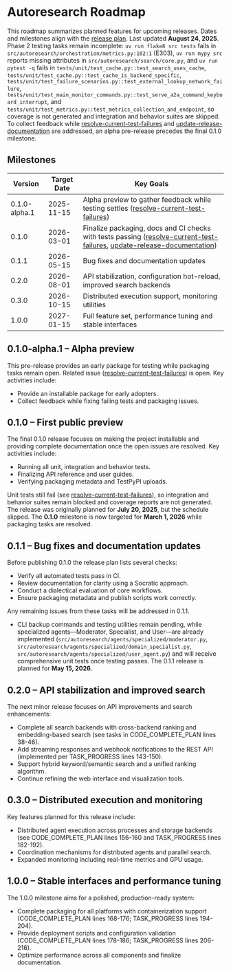 # Autoresearch Roadmap

This roadmap summarizes planned features for upcoming releases. Dates and milestones align with the [release plan](docs/release_plan.md).
Last updated **August 24, 2025**.
Phase 2 testing tasks remain incomplete: `uv run flake8 src tests` fails in
`src/autoresearch/orchestration/metrics.py:102:1` (E303), `uv run mypy src`
reports missing attributes in `src/autoresearch/search/core.py`, and `uv run
pytest -q` fails in
`tests/unit/test_cache.py::test_search_uses_cache`,
`tests/unit/test_cache.py::test_cache_is_backend_specific`,
`tests/unit/test_failure_scenarios.py::test_external_lookup_network_failure`,
`tests/unit/test_main_monitor_commands.py::test_serve_a2a_command_keyboard_interrupt`,
and `tests/unit/test_metrics.py::test_metrics_collection_and_endpoint`, so
coverage is not generated and integration and behavior suites are skipped.
To collect feedback while
[resolve-current-test-failures](issues/resolve-current-test-failures.md) and
[update-release-documentation](issues/update-release-documentation.md) are
addressed, an alpha pre-release precedes the final 0.1.0 milestone.
## Milestones

| Version | Target Date | Key Goals |
| ------- | ----------- | --------- |
| 0.1.0-alpha.1 | 2025-11-15 | Alpha preview to gather feedback while testing settles ([resolve-current-test-failures](issues/resolve-current-test-failures.md)) |
| 0.1.0 | 2026-03-01 | Finalize packaging, docs and CI checks with tests passing ([resolve-current-test-failures](issues/resolve-current-test-failures.md), [update-release-documentation](issues/update-release-documentation.md)) |
| 0.1.1 | 2026-05-15 | Bug fixes and documentation updates |
| 0.2.0 | 2026-08-01 | API stabilization, configuration hot-reload, improved search backends |
| 0.3.0 | 2026-10-15 | Distributed execution support, monitoring utilities |
| 1.0.0 | 2027-01-15 | Full feature set, performance tuning and stable interfaces |

## 0.1.0-alpha.1 – Alpha preview

This pre-release provides an early package for testing while packaging tasks
remain open. Related issue
([resolve-current-test-failures](issues/resolve-current-test-failures.md)) is
open. Key activities include:

- Provide an installable package for early adopters.
- Collect feedback while fixing failing tests and packaging issues.

## 0.1.0 – First public preview

The final 0.1.0 release focuses on making the project installable and
providing complete documentation once the open issues are resolved. Key
activities include:

- Running all unit, integration and behavior tests.
- Finalizing API reference and user guides.
- Verifying packaging metadata and TestPyPI uploads.

Unit tests still fail (see
[resolve-current-test-failures](issues/resolve-current-test-failures.md)),
so integration and behavior suites remain blocked and coverage reports are
not generated. The release was originally planned for **July 20, 2025**, but
the schedule slipped. The **0.1.0** milestone is now targeted for **March 1,
2026** while packaging tasks are resolved.

## 0.1.1 – Bug fixes and documentation updates

Before publishing 0.1.0 the release plan lists several checks:
- Verify all automated tests pass in CI.
- Review documentation for clarity using a Socratic approach.
- Conduct a dialectical evaluation of core workflows.
- Ensure packaging metadata and publish scripts work correctly.

Any remaining issues from these tasks will be addressed in 0.1.1.
- CLI backup commands and testing utilities remain pending, while specialized agents—Moderator, Specialist, and User—are already implemented (`src/autoresearch/agents/specialized/moderator.py`, `src/autoresearch/agents/specialized/domain_specialist.py`, `src/autoresearch/agents/specialized/user_agent.py`) and will receive comprehensive unit tests once testing passes.
The 0.1.1 release is planned for **May 15, 2026**.

## 0.2.0 – API stabilization and improved search

The next minor release focuses on API improvements and search enhancements:
- Complete all search backends with cross-backend ranking and embedding-based search (see tasks in CODE_COMPLETE_PLAN lines 38-46).
- Add streaming responses and webhook notifications to the REST API (implemented per TASK_PROGRESS lines 143-150).
- Support hybrid keyword/semantic search and a unified ranking algorithm.
- Continue refining the web interface and visualization tools.

## 0.3.0 – Distributed execution and monitoring

Key features planned for this release include:
- Distributed agent execution across processes and storage backends (see CODE_COMPLETE_PLAN lines 156-160 and TASK_PROGRESS lines 182-192).
- Coordination mechanisms for distributed agents and parallel search.
- Expanded monitoring including real-time metrics and GPU usage.

## 1.0.0 – Stable interfaces and performance tuning

The 1.0.0 milestone aims for a polished, production-ready system:
- Complete packaging for all platforms with containerization support (CODE_COMPLETE_PLAN lines 168-176; TASK_PROGRESS lines 194-204).
- Provide deployment scripts and configuration validation (CODE_COMPLETE_PLAN lines 178-186; TASK_PROGRESS lines 206-216).
- Optimize performance across all components and finalize documentation.

